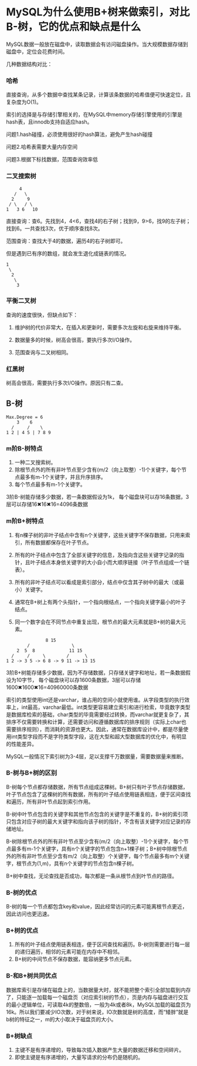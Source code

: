 # MySQL为什么使用B+树来做索引，对比B-树，它的优点和缺点是什么

MySQL数据一般放在磁盘中，读取数据会有访问磁盘操作。当大规模数据存储到磁盘中，定位会花费时间。

几种数据结构对比：

### 哈希

直接查询，从多个数据中查找某条记录，计算该条数据的哈希值便可快速定位，且复杂度为O(1)。

索引的选择是与存储引擎相关的，在MySQL中memory存储引擎使用的引擎是hash表，且innodb支持自适应hash。

问题1.hash碰撞，必须使用很好的hash算法，避免产生hash碰撞

问题2.哈希表需要大量内存空间

问题3.根据下标找数据，范围查询效率低

### 二叉搜索树

```
     4
   /   \
  2     9
 / \   / \
1   3 6   10
```

直接查询：查6。先找到4，4<6，查找4的右子树；找到9，9>6，找9的左子树；找到6。一共查找3次，优于顺序查找8次。

范围查询：查找大于4的数据，遍历4的右子树即可。

但是遇到已有序的数组，就会发生退化成链表的情况。

```
1
 \
  2
   \
    3
```

### 平衡二叉树

查询的速度很快，但缺点如下：

1. 维护树的代价非常大，在插入和更新时，需要多次左旋和右旋来维持平衡。

2. 数据量多的时候，树高会很高，要执行多次I/O操作。

3. 范围查询与二叉树相同。

### 红黑树

树高会很高，需要执行多次I/O操作。原因只有二查。

## B-树

```
Max.Degree = 6
    3    6
  /     /    \
1 2 | 4 5 | 7 8 9
```

### m阶B-树特点

1. 一种二叉搜索树。
2. 除根节点外的所有非叶节点至少含有(m/2（向上取整）-1)个关键字，每个节点最多有m-1个关键字，并且升序排序。
3. 每个节点最多有m-1个关键字。

3阶B-树能存储多少数据，若一条数据假设为1k， 每个磁盘块可以存16条数据，3层可以存储16✖16✖16=4096条数据

### m阶B+树特点

1. 有n棵子树的非叶子结点中含有n个关键字，这些关键字不保存数据，只用来索引，所有数据都保存在叶子节点。

2. 所有的叶子结点中包含了全部关键字的信息，及指向含这些关键字记录的指针，且叶子结点本身依关键字的大小自小而大顺序链接（叶子节点组成一个链表）。

3. 所有的非叶子结点可以看成是索引部分，结点中仅含其子树中的最大（或最小）关键字。

4. 通常在B+树上有两个头指针，一个指向根结点，一个指向关键字最小的叶子结点。

5. 同一个数字会在不同节点中重复出现，根节点的最大元素就是B+树的最大元素。

```
               8 15
        /                \
    2  5  8             11 15
  /     /     \        /      \
1 2 -> 3 5 -> 6 8 -> 9 11 -> 13 15 
```

3阶B+树能存储多少数据，因为不存储数据，只存储关键字和地址，若一条数据假设为10字节， 每个磁盘块可以存1600条数据，3层可以存储1600✖1600✖16=40960000条数据

索引的类型使用int还是varchar，谁占用的空间小就使用谁。从字段类型的执行效率上，int最高，varchar最低。int类型更容易建立索引和进行检索，毕竟数字类型是数据库检索的基础，char类型的毕竟需要经过转换，而varchar就更复杂了，其排序不仅需要转换和计算，还需要访问和遵循数据库的排序规则（实际上char也需要排序规则），而消耗的资源也更大。因此，通常在数据库设计中，都是尽量使用int类型字段而不是字符类型字段，这在大型和超大型数据库的优化中，有明显的性能差异。

MySQL一般情况下索引树为3-4层，足以支撑千万数据量，需要数据量来推断。

### B-树与B+树的区别

B-树每个节点都存储数据，所有节点组成这棵树。B+树只有叶子节点存储数据，叶子节点包含了这棵树的所有数据，所有的叶子结点使用链表相连，便于区间查找和遍历，所有非叶节点起到索引作用。

B-树中叶节点包含的关键字和其他节点包含的关键字是不重复的，B+树的索引项只包含对应子树的最大关键字和指向该子树的指针，不含有该关键字对应记录的存储地址。

B-树除根节点外的所有非叶节点至少含有(m/2（向上取整）-1)个关键字，每个节点最多有m-1个关键字，具有n个关键字的节点包含n+1棵子树；B+树中除根节点外的所有非叶节点至少含有m/2（向上取整）个关键字，每个节点最多有m个关键字，根节点为(1,m)，具有n个关键字的节点包含n棵子树。

B+树中查找，无论查找是否成功，每次都是一条从根节点到叶节点的路径。

### B-树的优点

B-树的每一个节点都包含key和value，因此经常访问的元素可能离根节点更近，因此访问也更迅速。

### B+树的优点

1. 所有的叶子结点使用链表相连，便于区间查找和遍历。B-树则需要进行每一层的递归遍历，相邻的元素可能在内存中不相邻。
2. B+树的中间节点不保存数据，能容纳更多节点元素。

### B-和B+树共同优点
数据库索引是存储在磁盘上的，当数据量大时，就不能把整个索引全部加载到内存了，只能逐一加载每一个磁盘页（对应索引树的节点），页是内存与磁盘进行交互的最小逻辑单位，可读取4k的整数倍，一般为4k或者8k，MySQL加载的磁盘页为16k。所以我们要减少IO次数，对于树来说，IO次数就是树的高度，而“矮胖”就是b树的特征之一，m的大小取决于磁盘页的大小。

### B+树缺点

1. 主键不是有序递增的，导致每次插入数据产生大量的数据迁移和空间碎片。
2. 即使主键是有序递增的，大量写请求的分布仍是随机的。




